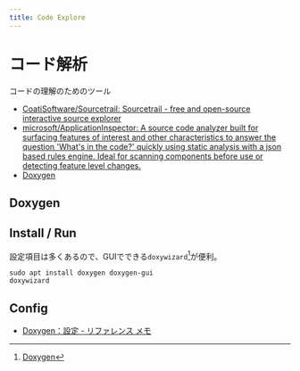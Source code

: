 ```yaml
---
title: Code Explore
---
```

# コード解析

コードの理解のためのツール

- [CoatiSoftware/Sourcetrail: Sourcetrail - free and open-source interactive source explorer](https://github.com/CoatiSoftware/Sourcetrail)
- [microsoft/ApplicationInspector: A source code analyzer built for surfacing features of interest and other characteristics to answer the question 'What's in the code?' quickly using static analysis with a json based rules engine. Ideal for scanning components before use or detecting feature level changes.](https://github.com/microsoft/ApplicationInspector)
- [Doxygen](http://www.doxygen.jp/)


## Doxygen

## Install / Run

設定項目は多くあるので、GUIでできる`doxywizard`[^doxywizard]が便利。

```shell
sudo apt install doxygen doxygen-gui
doxywizard
```

[^doxywizard]: [Doxygen](http://www.doxygen.jp/doxywizard_usage.html)

## Config

- [Doxygen：設定 - リファレンス メモ](https://cercopes-z.com/Doxygen/list-config-dxy.html)
